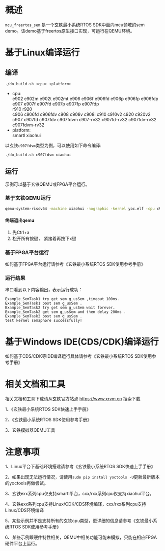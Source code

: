 # 概述

`mcu_freertos_sem` 是一个玄铁最小系统RTOS SDK中面向mcu领域的sem demo。该demo基于freertos原生接口实现，可运行在QEMU环境。

# 基于Linux编译运行

## 编译

```bash
./do_build.sh <cpu> <platform>
```
- cpu: <br />
        e902 e902m e902t e902mt e906 e906f e906fd e906p e906fp e906fdp e907 e907f e907fd e907p e907fp e907fdp <br />
        r910 r920 <br />
        c906 c906fd c906fdv c908 c908v c908i c910 c910v2 c920 c920v2 <br />
        c907 c907fd c907fdv c907fdvm c907-rv32 c907fd-rv32 c907fdv-rv32 c907fdvm-rv32
- platform: <br />
        smartl xiaohui

以玄铁`c907fdvm`类型为例，可以使用如下命令编译:
```bash
./do_build.sh c907fdvm xiaohui
```

## 运行

示例可以基于玄铁QEMU或FPGA平台运行。

### 基于玄铁QEMU运行

```bash
qemu-system-riscv64 -machine xiaohui -nographic -kernel yoc.elf -cpu c907fdvm
```

#### 终端退出qemu

1. 先Ctrl+a
2. 松开所有按键， 紧接着再按下x键

### 基于FPGA平台运行

如何基于FPGA平台运行请参考《玄铁最小系统RTOS SDK使用参考手册》

### 运行结果

串口看到以下内容输出，表示运行成功：

```
Example_SemTask1 try get sem g_usSem ,timeout 100ms.
Example_SemTask1 post sem g_usSem .
Example_SemTask2 try get sem g_usSem wait forever.
Example_SemTask2 get sem g_usSem and then delay 200ms .
Example_SemTask2 post sem g_usSem .
test kernel semaphore successfully!
```

# 基于Windows IDE(CDS/CDK)编译运行

如何基于CDS/CDK等IDE编译运行具体请参考《玄铁最小系统RTOS SDK使用参考手册》

# 相关文档和工具

相关文档和工具下载请从玄铁官方站点 https://www.xrvm.cn 搜索下载

1、《玄铁最小系统RTOS SDK快速上手手册》

2、《玄铁最小系统RTOS SDK使用参考手册》

3、玄铁模拟器QEMU工具


# 注意事项

1、Linux平台下基础环境搭建请参考《玄铁最小系统RTOS SDK快速上手手册》

2、如果出现无法运行情况，请使用`sudo pip install yoctools -U`更新最新版本的yoctools再做尝试。

3、玄铁exx系列cpu仅支持smartl平台，cxx/rxx系列cpu仅支持xiaohui平台。

4、玄铁exx系列cpu支持Linux/CDK/CDS环境编译，cxx/rxx系列cpu支持Linux/CDS环境编译

5、某些示例并不是支持所有的玄铁cpu类型，更详细的信息请参考《玄铁最小系统RTOS SDK使用参考手册》

6、某些示例跟硬件特性相关，QEMU中相关功能可能未模拟，只能在相应FPGA硬件平台上运行。

